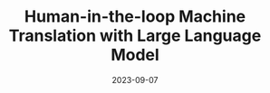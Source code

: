---
title: 'Human-in-the-loop Machine Translation with Large Language Model'
collection: publications
status: preprint
permalink: /publication/2023-09-07-general
excerpt: ''
date: 2023-09-07
venue: 'Proceedings of Machine Translation Summit XIX, Vol. 2: Users Track'
paperurl: ''
authors: 'Xinyi Yang, Runzhe Zhan, Derek F. Wong*, Junchao Wu, Lidia S. Chao'
citation: ''
paper: ''
code: ''
show_year: true
---